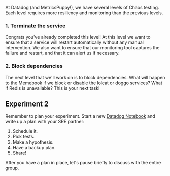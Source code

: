 At Datadog (and MetricsPuppy!), we have several levels of Chaos testing. Each level requires more resiliency and monitoring than the previous levels.

### 1. Terminate the service

Congrats you've already completed this level! At this level we want to ensure that a service will restart automatically without any manual intervention. We also want to ensure that our monitoring tool captures the failure and restart, and that it can alert us if necessary.

### 2. Block dependencies

The next level that we'll work on is to block dependencies. What will happen to the Memebook if we block or disable the lolcat or doggo services? What if Redis is unavailable? This is your next task!

## Experiment 2

Remember to plan your experiment. Start a new [Datadog Notebook](https://app.datadoghq.com/notebook) and write up a plan with your SRE partner:

1. Schedule it.
1. Pick tests.
1. Make a hypothesis.
1. Have a backup plan.
1. Share!

After you have a plan in place, let's pause briefly to discuss with the entire group.
